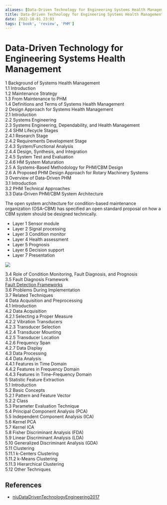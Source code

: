 ```yaml
---
aliases: [Data-Driven Technology for Engineering Systems Health Management]
title: Data-Driven Technology for Engineering Systems Health Management
date: 2022-10-01 23:03
tags: ['book', 'review', 'PHM']
---
```


# Data-Driven Technology for Engineering Systems Health Management

1 Background of Systems Health Management  
1.1 Introduction  
1.2 Maintenance Strategy  
1.3 From Maintenance to PHM  
1.4 Definitions and Terms of Systems Health Management  
2 Design Approach for Systems Health Management  
2.1 Introduction  
2.2 Systems Engineering  
2.3 Systems Engineering, Dependability, and Health Management  
2.4 SHM Lifecycle Stages  
2.4.1 Research Stage  
2.4.2 Requirements Development Stage  
2.4.3 System/Functional Analysis  
2.4.4 Design, Synthesis, and Integration  
2.4.5 System Test and Evaluation  
2.4.6 HM System Maturation  
2.5 A Systems-Based Methodology for PHM/CBM Design  
2.6 A Proposed PHM Design Approach for Rotary Machinery Systems  
3 Overview of Data-Driven PHM  
3.1 Introduction  
3.2 PHM Technical Approaches  
3.3 Data-Driven PHM/CBM System Architecture

The open system architecture for condition-based maintenance organization (OSA-CBM) has specified an open standard proposal on how a CBM system should be designed technically.

- Layer 1 Sensor module
- Layer 2 Signal processing
- Layer 3 Condition monitor
- Layer 4 Health assessment
- Layer 5 Prognosis
- Layer 6 Decision support
- Layer 7 Presentation

![](https://i.imgur.com/0fxiOLp.png)

3.4 Role of Condition Monitoring, Fault Diagnosis, and Prognosis  
3.5 Fault Diagnosis Framework  
[Fault Detection Frameworks](../PHM/fault-detection-framework.md)  
3.6 Problems During Implementation  
3.7 Related Techniques  
4 Data Acquisition and Preprocessing  
4.1 Introduction  
4.2 Data Acquisition  
4.2.1 Selecting a Proper Measure  
4.2.2 Vibration Transducers  
4.2.3 Transducer Selection  
4.2.4 Transducer Mounting  
4.2.5 Transducer Location  
4.2.6 Frequency Span  
4.2.7 Data Display  
4.3 Data Processing  
4.4 Data Analysis  
4.4.1 Features in Time Domain  
4.4.2 Features in Frequency Domain  
4.4.3 Features in Time–Frequency Domain  
5 Statistic Feature Extraction  
5.1 Introduction  
5.2 Basic Concepts  
5.2.1 Pattern and Feature Vector  
5.2.2 Class  
5.3 Parameter Evaluation Technique  
5.4 Principal Component Analysis (PCA)  
5.5 Independent Component Analysis (ICA)  
5.6 Kernel PCA  
5.7 Kernel ICA  
5.8 Fisher Discriminant Analysis (FDA)  
5.9 Linear Discriminant Analysis (LDA)  
5.10 Generalized Discriminant Analysis (GDA)  
5.11 Clustering  
5.11.1 k-Centers Clustering  
5.11.2 k-Means Clustering  
5.11.3 Hierarchical Clustering  
5.12 Other Techniques

## References

- [niuDataDrivenTechnologyEngineering2017](../zotero/niuDataDrivenTechnologyEngineering2017.md)

